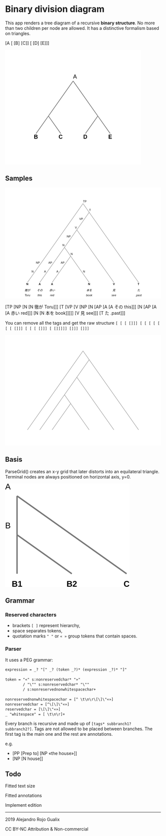 # Binary division diagram

This app renders a tree diagram of a recursive **binary structure**. No more than two children per node are allowed. It has a distinctive formalism based on triangles.



[A [ [B] [C]] [ [D] [E]]]

![](./readme_twolevels.png)



## Samples



![japanese sample](./readme_japsample.png)

[TP [NP [N [N 徹が Toru]]] [T [VP [V [NP [N [AP [A [A その this]]] [N [AP [A [A 赤い red]]] [N [N 本を book]]]]] [V 見 see]]] [T た .past]]]



You can remove all the tags and get the raw structure `[ [ [ []]] [ [ [ [ [ [ [ []]] [ [ [ []]] [ []]]]] []]] []]] `

![empty](./readme_japsampleempty.png)



## Basis

ParseGrid() creates an x-y grid that later distorts into an equilateral triangle. Terminal nodes are always positioned on horizontal axis, y=0.

![](./rawParseGrid.png)





## Grammar

### Reserved characters

+ brackets `[ ]` represent hierarchy,
+ space separates tokens,
+ quotation marks `" "` or `« »` group tokens that contain spaces.

### Parser 

It uses a PEG grammar:

```
expression = _? "[" _? (token _?)* (expression _?)* "]"  

token = "«" s:nonreservedchar* "»"
        / "\"" s:nonreservedchar* "\""
        / s:nonreservednonwhitespacechar+

nonreservednonwhitespacechar = [^ \t\n\r\[\]\"«»]
nonreservedchar = [^\[\]\"«»]
reservedchar = [\[\]\"«»]
_ "whitespace" = [ \t\n\r]+
```



Every branch is recursive and made up of `[tags* subbranch1? subbranch2?]`. Tags are not allowed to be placed between branches. The first tag is the main one and the rest are annotations.

e.g.

* [PP [Prep to] [NP «the house»]]
* [NP [N house]]





## Todo

Fitted text size

Fitted annotations

Implement edition



------

2019 Alejandro Rojo Gualix

CC BY-NC Attribution & Non-commercial